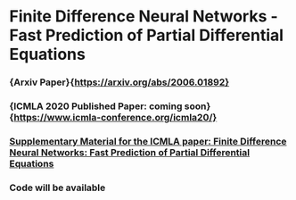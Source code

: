# Finite Difference Neural Networks - Fast Prediction of Partial Differential Equations

### {Arxiv Paper}{https://arxiv.org/abs/2006.01892}

### {ICMLA 2020 Published Paper: coming soon}{https://www.icmla-conference.org/icmla20/}

### [Supplementary Material for the ICMLA paper: Finite Difference Neural Networks: Fast Prediction of Partial Differential Equations](supp_icmla_fdnet.pdf)

### Code will be available
